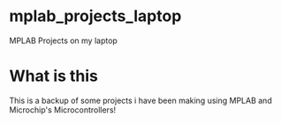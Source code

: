# mplab_projects_laptop
MPLAB Projects on my laptop

# What is this
This is a backup of some projects i have been making using MPLAB and Microchip's Microcontrollers!  
